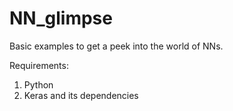 # NN_glimpse

Basic examples to get a peek into the world of NNs.

Requirements:
1. Python
2. Keras and its dependencies
